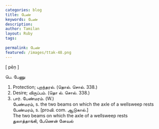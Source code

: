```yaml
---
categories: blog
title: பேண்
keywords: பேண்
description: 
author: Tamilan
layout: Ruby
tags: 
 
permalink: பேண்
featured: /images/ttak-48.png
---
```

  
[ pēṇ ]  
  
பெ. பேணு  
1. Protection; புறந்தரல். (தொல். சொல். 338.)  
2. Desire; விருப்பம். (தொ			ல். சொல். 338.)  
3. பார். பேண்மரம். (W.)  
பேண்மரம், s. the two beams on which the axle of a wellsweep rests  
பேண்மரம், s. [proவி. com. ஆடுகால்.]  
The two beams on which the axle of a wellsweep rests  
துலாத்தாங்கி, பேணென் னேவல்